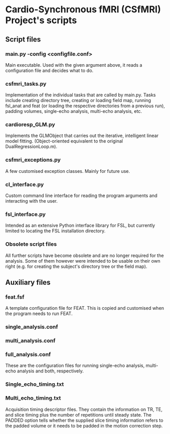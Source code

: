 # Cardio-Synchronous fMRI (CSfMRI) Project's scripts


## Script files

### main.py -config <configfile.conf>
   Main executable. Used with the given argument above, it reads a configuration file and decides what to do.

### csfmri_tasks.py
   Implementation of the individual tasks that are called by main.py. Tasks include creating directory tree, creating or loading field map, running fsl_anat and feat (or loading the respective directories from a previous run), padding volumes, single-echo analysis, multi-echo analysis, etc.

### cardioresp_GLM.py
   Implements the GLMObject that carries out the iterative, intelligent linear model fitting. (Object-oriented equivalent to the original DualRegressionLoop.m).

### csfmri_exceptions.py
   A few customised exception classes. Mainly for future use.

### cl_interface.py
   Custom command line interface for reading the program arguments and interacting with the user.

### fsl_interface.py
   Intended as an extensive Python interface library for FSL, but currently limited to locating the FSL installation directory.

### Obsolete script files
   All further scripts have become obsolete and are no longer required for the analysis. Some of them however were intended to be usable on their own right (e.g. for creating the subject's directory tree or the field map).

## Auxiliary files

### feat.fsf
   A template configuration file for FEAT. This is copied and customised when the program needs to run FEAT.

### single_analysis.conf
### multi_analysis.conf
### full_analysis.conf
   These are the configuration files for running single-echo analysis, multi-echo analysis and both, respectively.

### Single_echo_timing.txt
### Multi_echo_timing.txt
   Acquisition timing descriptor files. They contain the information on TR, TE, and slice timing plus the number of repetitions until steady state. The PADDED option tells whether the supplied slice timing information refers to the padded volume or it needs to be padded in the motion correction step.
